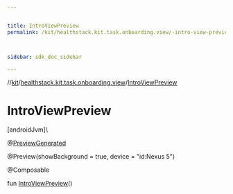 ```yaml
---


title: IntroViewPreview
permalink: /kit/healthstack.kit.task.onboarding.view/-intro-view-preview.html



sidebar: sdk_doc_sidebar

---
```



//[kit](/kit.html)/[healthstack.kit.task.onboarding.view](index.html)/[IntroViewPreview](-intro-view-preview.html)



# IntroViewPreview



[androidJvm]\




@[PreviewGenerated](../healthstack.kit.annotation/-preview-generated/index.html)



@Preview(showBackground = true, device = &quot;id:Nexus 5&quot;)



@Composable



fun [IntroViewPreview](-intro-view-preview.html)()






